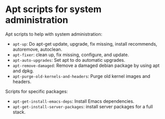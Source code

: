 # Apt scripts for system administration

Apt scripts to help with system administration:

  * `apt-up`: Do apt-get update, upgrade, fix missing, install recommends, autoremove, autoclean.
  * `apt-fixer`: clean up, fix missing, configure, and update.
  * `apt-auto-upgrades`: Set apt to do automatic upgrades.
  * `apt-remove-damaged`: Remove a damaged debian package by using apt and dpkg.
  * `apt-purge-old-kernels-and-headers`: Purge old kernel images and headers.

Scripts for specific packages:

  * `apt-get-install-emacs-deps`: Install Emacs dependencies.
  * `apt-get-install-server-packages`: install server packages for a full stack.
